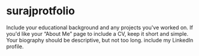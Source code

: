 # surajprotfolio
Include your educational background and any projects you've worked on. If you'd like your “About Me” page to include a CV, keep it short and simple. Your biography should be descriptive, but not too long. include my LinkedIn profile.
